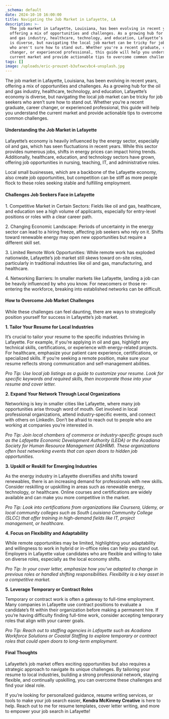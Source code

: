 ```yaml
---
_schema: default
date: 2024-10-10 16:00:00
title: Navigating the Job Market in Lafayette, LA
description: >-
  The job market in Lafayette, Louisiana, has been evolving in recent years,
  offering a mix of opportunities and challenges. As a growing hub for the oil
  and gas industry, healthcare, technology, and education, Lafayette’s economy
  is diverse, but navigating the local job market can be tricky for job seekers
  who aren't sure how to stand out. Whether you're a recent graduate, career
  changer, or experienced professional, this guide will help you understand the
  current market and provide actionable tips to overcome common challenges.
tags: []
image: /uploads/eric-prouzet-b3ufxwcvbc4-unsplash.jpg
---
```

The job market in Lafayette, Louisiana, has been evolving in recent years, offering a mix of opportunities and challenges. As a growing hub for the oil and gas industry, healthcare, technology, and education, Lafayette’s economy is diverse, but navigating the local job market can be tricky for job seekers who aren’t sure how to stand out. Whether you’re a recent graduate, career changer, or experienced professional, this guide will help you understand the current market and provide actionable tips to overcome common challenges.

#### **Understanding the Job Market in Lafayette**

Lafayette’s economy is heavily influenced by the energy sector, especially oil and gas, which has seen fluctuations in recent years. While this sector provides numerous jobs, shifts in energy prices can impact hiring trends. Additionally, healthcare, education, and technology sectors have grown, offering job opportunities in nursing, teaching, IT, and administrative roles.

Local small businesses, which are a backbone of the Lafayette economy, also create job opportunities, but competition can be stiff as more people flock to these roles seeking stable and fulfilling employment.

#### **Challenges Job Seekers Face in Lafayette**

1\. Competitive Market in Certain Sectors: Fields like oil and gas, healthcare, and education see a high volume of applicants, especially for entry-level positions or roles with a clear career path.

2\. Changing Economic Landscape: Periods of uncertainty in the energy sector can lead to a hiring freeze, affecting job seekers who rely on it. Shifts toward renewable energy may open new opportunities but require a different skill set.

3\. Limited Remote Work Opportunities: While remote work has exploded nationwide, Lafayette’s job market still skews toward on-site roles, particularly in traditional industries like oil and gas, manufacturing, and healthcare.

4\. Networking Barriers: In smaller markets like Lafayette, landing a job can be heavily influenced by who you know. For newcomers or those re-entering the workforce, breaking into established networks can be difficult.

#### How to Overcome Job Market Challenges

While these challenges can feel daunting, there are ways to strategically position yourself for success in Lafayette’s job market.

**1\. Tailor Your Resume for Local Industries**

It’s crucial to tailor your resume to the specific industries thriving in Lafayette. For example, if you’re applying in oil and gas, highlight any technical skills, certifications, or experience with energy-related projects. For healthcare, emphasize your patient care experience, certifications, or specialized skills. If you’re seeking a remote position, make sure your resume reflects strong communication and self-management abilities.

*Pro Tip: Use local job listings as a guide to customize your resume. Look for specific keywords and required skills, then incorporate those into your resume and cover letter.*

**2\. Expand Your Network Through Local Organizations**

Networking is key in smaller cities like Lafayette, where many job opportunities arise through word of mouth. Get involved in local professional organizations, attend industry-specific events, and connect with others on LinkedIn. Don’t be afraid to reach out to people who are working at companies you’re interested in.

*Pro Tip: Join local chambers of commerce or industry-specific groups such as the Lafayette Economic Development Authority (LEDA) or the Acadiana Society for Human Resource Management (ASHRM). These organizations often host networking events that can open doors to hidden job opportunities.*

**3\. Upskill or Reskill for Emerging Industries**

As the energy industry in Lafayette diversifies and shifts toward renewables, there is an increasing demand for professionals with new skills. Consider reskilling or upskilling in areas such as renewable energy, technology, or healthcare. Online courses and certifications are widely available and can make you more competitive in the market.

*Pro Tip: Look into certifications from organizations like Coursera, Udemy, or local community colleges such as South Louisiana Community College (SLCC) that offer training in high-demand fields like IT, project management, or healthcare.*

**4\. Focus on Flexibility and Adaptability**

While remote opportunities may be limited, highlighting your adaptability and willingness to work in hybrid or in-office roles can help you stand out. Employers in Lafayette value candidates who are flexible and willing to take on diverse roles, especially as the local economy shifts.

*Pro Tip: In your cover letter, emphasize how you’ve adapted to change in previous roles or handled shifting responsibilities. Flexibility is a key asset in a competitive market.*

**5\. Leverage Temporary or Contract Roles**

Temporary or contract work is often a gateway to full-time employment. Many companies in Lafayette use contract positions to evaluate a candidate’s fit within their organization before making a permanent hire. If you’re having difficulty finding full-time work, consider accepting temporary roles that align with your career goals.

*Pro Tip: Reach out to staffing agencies in Lafayette such as Acadiana Workforce Solutions or Coastal Staffing to explore temporary or contract roles that could open doors to long-term employment.*

#### Final Thoughts

Lafayette’s job market offers exciting opportunities but also requires a strategic approach to navigate its unique challenges. By tailoring your resume to local industries, building a strong professional network, staying flexible, and continually upskilling, you can overcome these challenges and find your ideal role.

If you’re looking for personalized guidance, resume writing services, or tools to make your job search easier, **Kendra McKinney Creative** is here to help. Reach out to me for resume templates, cover letter writing, and more to empower your job search in Lafayette!